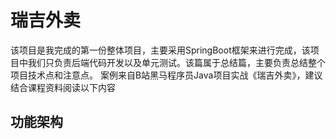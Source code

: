 # 瑞吉外卖
该项目是我完成的第一份整体项目，主要采用SpringBoot框架来进行完成，该项目中我们只负责后端代码开发以及单元测试。该篇属于总结篇，主要负责总结整个项目技术点和注意点。
案例来自B站黑马程序员Java项目实战《瑞吉外卖》，建议结合课程资料阅读以下内容
## 功能架构


